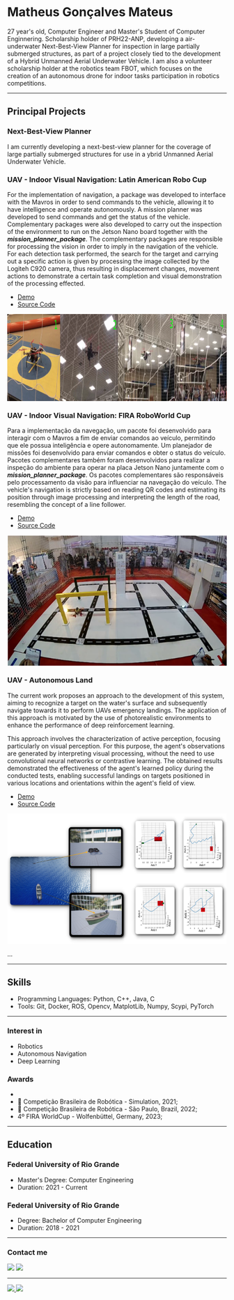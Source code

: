 # Matheus Gonçalves Mateus

27 year's old, Computer Engineer and Master's Student of Computer Enginnering. Scholarship holder of PRH22-ANP, developing a air-underwater Next-Best-View Planner for inspection in large partially submerged structures, as part of a project closely tied to the development of a Hybrid Unmanned Aerial Underwater Vehicle. I am also a volunteer scholarship holder at the robotics team FBOT, which focuses on the creation of an autonomous drone for indoor tasks participation in robotics competitions.

---

## Principal Projects

### Next-Best-View Planner
I am currently developing a next-best-view planner for the coverage of large partially submerged structures for use in a ybrid Unmanned Aerial Underwater Vehicle.


### UAV - Indoor Visual Navigation: Latin American Robo Cup

For the implementation of navigation, a package was developed to interface with the Mavros in order to send commands to the vehicle, allowing it to have intelligence and operate autonomously. A mission planner was developed to send commands and get the status of the vehicle. Complementary packages were also developed to carry out the inspection of the environment to run on the Jetson Nano board together with the <i><b>mission_planner_package</i></b>. The complementary packages are responsible for processing the vision in order to imply in the navigation of the vehicle. For each detection task performed, the search for the target and carrying out a specific action is given by processing the image collected by the Logiteh C920 camera, thus resulting in displacement changes, movement actions to demonstrate a certain task completion and visual demonstration of the processing effected.

- [Demo](https://www.youtube.com/watch?v=rzX5oBiEjqc)
- [Source Code](https://github.com/Fbot-Hydrone/LARC)
 <img src="https://github.com/mgmateus/mgmateus/blob/main/larc.png" alt="drawing" align="center" width="1000" height="200"/>

### UAV - Indoor Visual Navigation: FIRA RoboWorld Cup

Para a implementação da navegação, um pacote foi desenvolvido para interagir com o Mavros a fim de enviar comandos ao veículo, permitindo que ele possua inteligência e opere autonomamente. Um planejador de missões foi desenvolvido para enviar comandos e obter o status do veículo. Pacotes complementares também foram desenvolvidos para realizar a inspeção do ambiente para operar na placa Jetson Nano juntamente com o <i><b>mission_planner_package</i></b>. Os pacotes complementares são responsáveis pelo processamento da visão para influenciar na navegação do veículo. The vehicle's navigation is strictly based on reading QR codes and estimating its position through image processing and interpreting the length of the road, resembling the concept of a line follower.

- [Demo](https://www.youtube.com/watch?v=J34tv3Y6qD4)
- [Source Code](https://github.com/Fbot-Hydrone/fira-germany)
 <img src="https://github.com/mgmateus/mgmateus/blob/main/fira.png" alt="drawing" align="center" width="600" height="300"/>

### UAV - Autonomous Land

The current work proposes an approach to the development of this system, aiming to recognize a target on the water's surface and subsequently navigate towards it to perform UAVs emergency landings. The application of this approach is motivated by the use of photorealistic environments to enhance the performance of deep reinforcement learning.

This approach involves the characterization of active perception, focusing particularly on visual perception. For this purpose, the agent's observations are generated by interpreting visual processing, without the need to use convolutional neural networks or contrastive learning. The obtained results demonstrated the effectiveness of the agent's learned policy during the conducted tests, enabling successful landings on targets positioned in various locations and orientations within the agent's field of view.

- [Demo](https://youtu.be/1B24f8Q3Eyg)
- [Source Code](https://github.com/mgmateus/ddpg_land)
 <img src="https://github.com/mgmateus/mgmateus/blob/main/lars.png" alt="drawing" align="center" width="600" height="300" a=/>

...

---

## Skills

- Programming Languages: Python, C++, Java, C
- Tools: Git, Docker, ROS, Opencv, MatplotLib, Numpy, Scypi, PyTorch

---

### Interest in

- Robotics
- Autonomous Navigation
- Deep Learning

### Awards
-  
- 🥉 Competição Brasileira de Robótica - Simulation, 2021;
- 🥉 Competição Brasileira de Robótica - São Paulo, Brazil, 2022;
- 4º FIRA WorldCup - Wolfenbüttel, Germany, 2023;

---

## Education

### Federal University of Rio Grande

- Master's Degree: Computer Engineering
- Duration: 2021 - Current


### Federal University of Rio Grande

- Degree: Bachelor of Computer Engineering
- Duration: 2018 - 2021

---

### Contact me
  
<div>
  <a href = "mailto:eng.mgmateus@gmail.com"><img src="https://img.shields.io/badge/-Gmail-%23333?style=for-the-badge&logo=gmail&logoColor=white" target="_blank"></a>
  <a href="https://www.linkedin.com/in/matheus-g-mateus-1b75611b1/" target="_blank"><img src="https://img.shields.io/badge/-LinkedIn-%230077B5?style=for-the-badge&logo=linkedin&logoColor=white" target="_blank"></a>
</div>

___

<div align="left">
  <a href="https://github.com/mgmateus">
  <img height="180em" src="https://github-readme-stats.vercel.app/api?username=mgmateus&show_icons=true&theme=dark&include_all_commits=true&count_private=true" />
  <img height="180em" src="https://github-readme-stats.vercel.app/api/top-langs/?username=mgmateus&layout=compact&langs_count=7&theme=dark"/>
</div>

